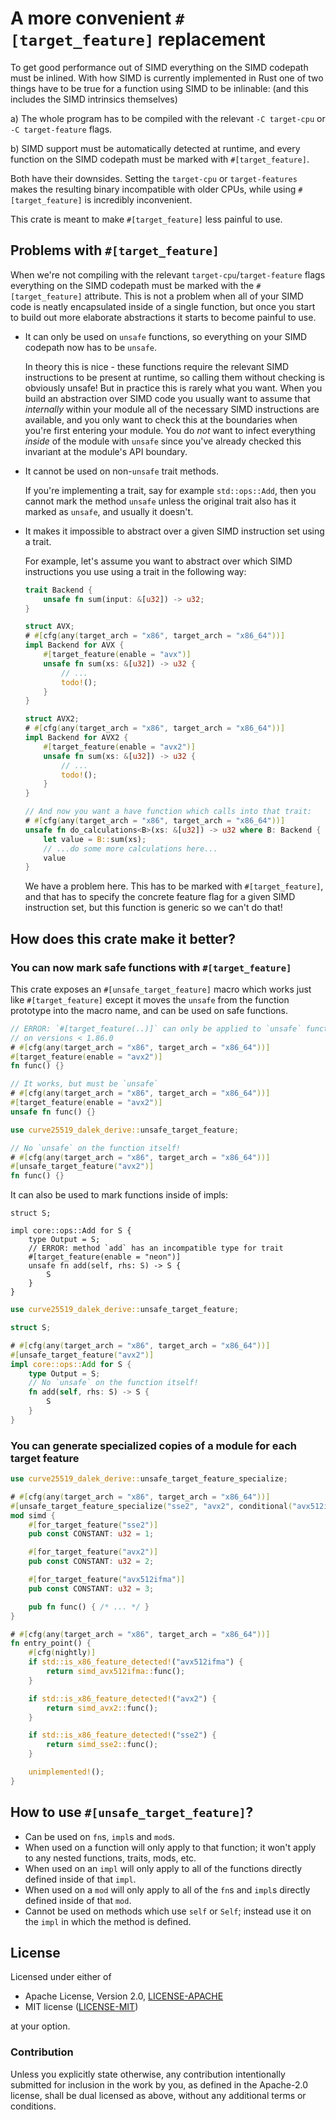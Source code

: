 # A more convenient `#[target_feature]` replacement

To get good performance out of SIMD everything on the SIMD codepath must be inlined.
With how SIMD is currently implemented in Rust one of two things have to be true for
a function using SIMD to be inlinable: (and this includes the SIMD intrinsics themselves)

   a) The whole program has to be compiled with the relevant `-C target-cpu` or `-C target-feature` flags.

   b) SIMD support must be automatically detected at runtime, and every function on the SIMD codepath must be marked with `#[target_feature]`.

Both have their downsides. Setting the `target-cpu` or `target-features` makes the resulting binary
incompatible with older CPUs, while using `#[target_feature]` is incredibly inconvenient.

This crate is meant to make `#[target_feature]` less painful to use.

## Problems with `#[target_feature]`

When we're not compiling with the relevant `target-cpu`/`target-feature` flags everything on
the SIMD codepath must be marked with the `#[target_feature]` attribute. This is not a problem
when all of your SIMD code is neatly encapsulated inside of a single function, but once you start
to build out more elaborate abstractions it starts to become painful to use.

  * It can only be used on `unsafe` functions, so everything on your SIMD codepath now has to be `unsafe`.

    In theory this is nice - these functions require the relevant SIMD instructions to be present at runtime,
    so calling them without checking is obviously unsafe! But in practice this is rarely what you want. When
    you build an abstraction over SIMD code you usually want to assume that *internally* within your module
    all of the necessary SIMD instructions are available, and you only want to check this at the boundaries
    when you're first entering your module. You do *not* want to infect everything *inside* of the module with
    `unsafe` since you've already checked this invariant at the module's API boundary.

  * It cannot be used on non-`unsafe` trait methods.

    If you're implementing a trait, say for example `std::ops::Add`, then you cannot mark the method `unsafe`
    unless the original trait also has it marked as `unsafe`, and usually it doesn't.

  * It makes it impossible to abstract over a given SIMD instruction set using a trait.

    For example, let's assume you want to abstract over which SIMD instructions you use using a trait in the following way:

    ```rust
    trait Backend {
        unsafe fn sum(input: &[u32]) -> u32;
    }

    struct AVX;
    # #[cfg(any(target_arch = "x86", target_arch = "x86_64"))]
    impl Backend for AVX {
        #[target_feature(enable = "avx")]
        unsafe fn sum(xs: &[u32]) -> u32 {
            // ...
            todo!();
        }
    }

    struct AVX2;
    # #[cfg(any(target_arch = "x86", target_arch = "x86_64"))]
    impl Backend for AVX2 {
        #[target_feature(enable = "avx2")]
        unsafe fn sum(xs: &[u32]) -> u32 {
            // ...
            todo!();
        }
    }

    // And now you want a have function which calls into that trait:
    # #[cfg(any(target_arch = "x86", target_arch = "x86_64"))]
    unsafe fn do_calculations<B>(xs: &[u32]) -> u32 where B: Backend {
        let value = B::sum(xs);
        // ...do some more calculations here...
        value
    }
    ```

    We have a problem here. This has to be marked with `#[target_feature]`, and that has to specify the concrete
    feature flag for a given SIMD instruction set, but this function is generic so we can't do that!

## How does this crate make it better?

### You can now mark safe functions with `#[target_feature]`

This crate exposes an `#[unsafe_target_feature]` macro which works just like `#[target_feature]` except
it moves the `unsafe` from the function prototype into the macro name, and can be used on safe functions.

```rust
// ERROR: `#[target_feature(..)]` can only be applied to `unsafe` functions
// on versions < 1.86.0
# #[cfg(any(target_arch = "x86", target_arch = "x86_64"))]
#[target_feature(enable = "avx2")]
fn func() {}
```

```rust
// It works, but must be `unsafe`
# #[cfg(any(target_arch = "x86", target_arch = "x86_64"))]
#[target_feature(enable = "avx2")]
unsafe fn func() {}
```

```rust
use curve25519_dalek_derive::unsafe_target_feature;

// No `unsafe` on the function itself!
# #[cfg(any(target_arch = "x86", target_arch = "x86_64"))]
#[unsafe_target_feature("avx2")]
fn func() {}
```

It can also be used to mark functions inside of impls:

```rust,compile_fail
struct S;

impl core::ops::Add for S {
    type Output = S;
    // ERROR: method `add` has an incompatible type for trait
    #[target_feature(enable = "neon")]
    unsafe fn add(self, rhs: S) -> S {
        S
    }
}
```

```rust
use curve25519_dalek_derive::unsafe_target_feature;

struct S;

# #[cfg(any(target_arch = "x86", target_arch = "x86_64"))]
#[unsafe_target_feature("avx2")]
impl core::ops::Add for S {
    type Output = S;
    // No `unsafe` on the function itself!
    fn add(self, rhs: S) -> S {
        S
    }
}

```

### You can generate specialized copies of a module for each target feature

```rust
use curve25519_dalek_derive::unsafe_target_feature_specialize;

# #[cfg(any(target_arch = "x86", target_arch = "x86_64"))]
#[unsafe_target_feature_specialize("sse2", "avx2", conditional("avx512ifma", nightly))]
mod simd {
    #[for_target_feature("sse2")]
    pub const CONSTANT: u32 = 1;

    #[for_target_feature("avx2")]
    pub const CONSTANT: u32 = 2;

    #[for_target_feature("avx512ifma")]
    pub const CONSTANT: u32 = 3;

    pub fn func() { /* ... */ }
}

# #[cfg(any(target_arch = "x86", target_arch = "x86_64"))]
fn entry_point() {
    #[cfg(nightly)]
    if std::is_x86_feature_detected!("avx512ifma") {
        return simd_avx512ifma::func();
    }

    if std::is_x86_feature_detected!("avx2") {
        return simd_avx2::func();
    }

    if std::is_x86_feature_detected!("sse2") {
        return simd_sse2::func();
    }

    unimplemented!();
}
```

## How to use `#[unsafe_target_feature]`?

  - Can be used on `fn`s, `impl`s and `mod`s.
  - When used on a function will only apply to that function; it won't apply to any nested functions, traits, mods, etc.
  - When used on an `impl` will only apply to all of the functions directly defined inside of that `impl`.
  - When used on a `mod` will only apply to all of the `fn`s and `impl`s directly defined inside of that `mod`.
  - Cannot be used on methods which use `self` or `Self`; instead use it on the `impl` in which the method is defined.

## License

Licensed under either of

  * Apache License, Version 2.0, [LICENSE-APACHE](LICENSE-APACHE)
  * MIT license ([LICENSE-MIT](LICENSE-MIT))

at your option.

### Contribution

Unless you explicitly state otherwise, any contribution intentionally submitted
for inclusion in the work by you, as defined in the Apache-2.0 license, shall be
dual licensed as above, without any additional terms or conditions.
